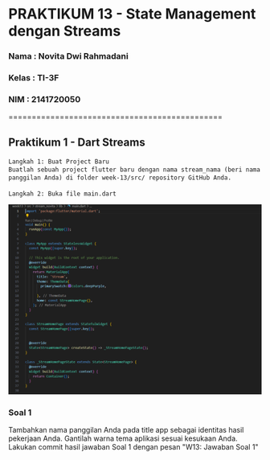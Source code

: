 # **PRAKTIKUM 13 - State Management dengan Streams**

### **Nama    : Novita Dwi Rahmadani**

### **Kelas   : TI-3F**

### **NIM     : 2141720050**

==============================================

## **Praktikum 1 - Dart Streams**


    Langkah 1: Buat Project Baru
    Buatlah sebuah project flutter baru dengan nama stream_nama (beri nama panggilan Anda) di folder week-13/src/ repository GitHub Anda.

    Langkah 2: Buka file main.dart
![Screenshoot img](docs/stream1.png)
### **Soal 1**
Tambahkan nama panggilan Anda pada title app sebagai identitas hasil pekerjaan Anda.
Gantilah warna tema aplikasi sesuai kesukaan Anda.
Lakukan commit hasil jawaban Soal 1 dengan pesan "W13: Jawaban Soal 1"

